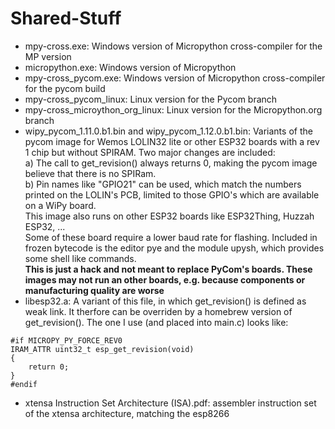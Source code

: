 # Shared-Stuff
- mpy-cross.exe: Windows version of Micropython cross-compiler for the MP version
- micropython.exe: Windows version of Micropython
- mpy-cross_pycom.exe: Windows version of Micropython cross-compiler for the pycom build
- mpy-cross_pycom_linux: Linux version for the Pycom branch
- mpy-cross_microython_org_linux: Linux version for the Micropython.org branch
- wipy_pycom_1.11.0.b1.bin and wipy_pycom_1.12.0.b1.bin: Variants of the pycom image for Wemos LOLIN32 lite or other ESP32 boards with a rev 1 chip but without SPIRAM.
Two major changes are included:  
  a) The call to get_revision() always returns 0, making the pycom image believe that
there is no SPIRam.  
  b) Pin names like "GPIO21" can be used, which match the numbers
printed on the LOLIN's PCB, limited to those GPIO's which are available on a WiPy board.  
This image also runs on other ESP32 boards like ESP32Thing, Huzzah ESP32, ...   
Some of these board require a lower baud rate for flashing.
Included in frozen bytecode is the editor pye and the module upysh, which provides some shell like commands.  
**This is just a hack and not meant to replace PyCom's boards. These images may not run an other boards, e.g. because components or manufacturing quality are worse**
- libesp32.a: A variant of this file, in which get_revision() is defined as weak
link. It therfore can be overriden by a homebrew version of get_revision().
The one I use (and placed into main.c) looks like:  
```
#if MICROPY_PY_FORCE_REV0
IRAM_ATTR uint32_t esp_get_revision(void)
{
    return 0;
}
#endif
```
- xtensa Instruction Set Architecture (ISA).pdf: assembler instruction set of the xtensa architecture, matching the esp8266
